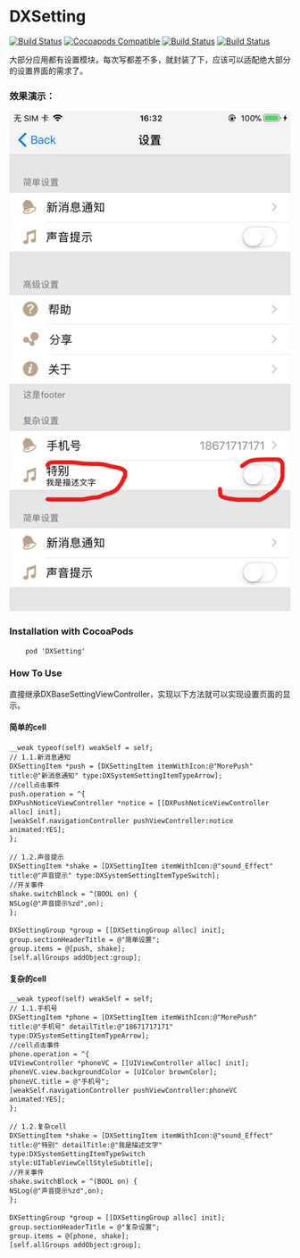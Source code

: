# DXSetting

[![Build Status](https://camo.githubusercontent.com/474a2feaf657f12a6d2f1109a07886ba92fe3d31/68747470733a2f2f696d672e736869656c64732e696f2f62616467652f6275696c642d70617373696e672d627269676874677265656e2e737667)](https://camo.githubusercontent.com/474a2feaf657f12a6d2f1109a07886ba92fe3d31/68747470733a2f2f696d672e736869656c64732e696f2f62616467652f6275696c642d70617373696e672d627269676874677265656e2e737667)
[![Cocoapods Compatible](https://img.shields.io/cocoapods/v/ZFSetting.svg)](https://img.shields.io/cocoapods/v/ZFSetting.svg)
[![Build Status](https://camo.githubusercontent.com/c0e82513e10f9760e334cbed2799b3c86adf08d5/68747470733a2f2f696d672e736869656c64732e696f2f62616467652f6c616e67756167652d6f626a632d3537383765352e737667)](https://camo.githubusercontent.com/c0e82513e10f9760e334cbed2799b3c86adf08d5/68747470733a2f2f696d672e736869656c64732e696f2f62616467652f6c616e67756167652d6f626a632d3537383765352e737667)
[![Build Status](https://camo.githubusercontent.com/e7302c620b3589a361fc5503732f3505347205d4/68747470733a2f2f696d672e736869656c64732e696f2f62616467652f6c6963656e73652d4d49542d627269676874677265656e2e737667)](https://camo.githubusercontent.com/e7302c620b3589a361fc5503732f3505347205d4/68747470733a2f2f696d672e736869656c64732e696f2f62616467652f6c6963656e73652d4d49542d627269676874677265656e2e737667)

大部分应用都有设置模块，每次写都差不多，就封装了下，应该可以适配绝大部分的设置界面的需求了。

### 效果演示：
![image](https://github.com/Jackdx/DXSetting/raw/master/photo.jpg)

### Installation with CocoaPods
```
    pod 'DXSetting'
```

### How To Use
直接继承DXBaseSettingViewController，实现以下方法就可以实现设置页面的显示。

#### 简单的cell
```
__weak typeof(self) weakSelf = self;
// 1.1.新消息通知
DXSettingItem *push = [DXSettingItem itemWithIcon:@"MorePush" title:@"新消息通知" type:DXSystemSettingItemTypeArrow];
//cell点击事件
push.operation = ^{
DXPushNoticeViewController *notice = [[DXPushNoticeViewController alloc] init];
[weakSelf.navigationController pushViewController:notice animated:YES];
};

// 1.2.声音提示
DXSettingItem *shake = [DXSettingItem itemWithIcon:@"sound_Effect" title:@"声音提示" type:DXSystemSettingItemTypeSwitch];
//开关事件
shake.switchBlock = ^(BOOL on) {
NSLog(@"声音提示%zd",on);
};

DXSettingGroup *group = [[DXSettingGroup alloc] init];
group.sectionHeaderTitle = @"简单设置";
group.items = @[push, shake];
[self.allGroups addObject:group];

```
#### 复杂的cell

```
__weak typeof(self) weakSelf = self;
// 1.1.手机号
DXSettingItem *phone = [DXSettingItem itemWithIcon:@"MorePush" title:@"手机号" detailTitle:@"18671717171" type:DXSystemSettingItemTypeArrow];
//cell点击事件
phone.operation = ^{
UIViewController *phoneVC = [[UIViewController alloc] init];
phoneVC.view.backgroundColor = [UIColor brownColor];
phoneVC.title = @"手机号";
[weakSelf.navigationController pushViewController:phoneVC animated:YES];
};

// 1.2.复杂cell
DXSettingItem *shake = [DXSettingItem itemWithIcon:@"sound_Effect" title:@"特别" detailTitle:@"我是描述文字" type:DXSystemSettingItemTypeSwitch style:UITableViewCellStyleSubtitle];
//开关事件
shake.switchBlock = ^(BOOL on) {
NSLog(@"声音提示%zd",on);
};

DXSettingGroup *group = [[DXSettingGroup alloc] init];
group.sectionHeaderTitle = @"复杂设置";
group.items = @[phone, shake];
[self.allGroups addObject:group];

```
